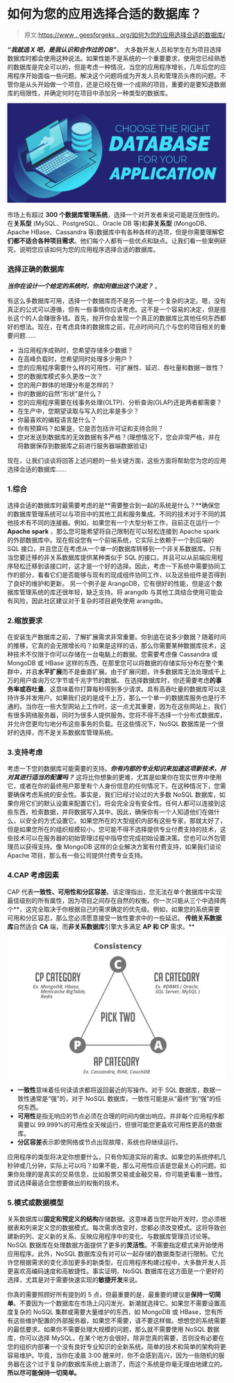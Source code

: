 # 如何为您的应用选择合适的数据库？

> 原文:[https://www . geesforgeks . org/如何为您的应用选择合适的数据库/](https://www.geeksforgeeks.org/how-to-choose-the-right-database-for-your-application/)

***“我就选 X 吧，是我认识和合作过的 DB”**。*
大多数开发人员和学生在为项目选择数据库时都会使用这种说法。如果性能不是系统的一个重要要求，使用您已经熟悉的数据库是完全可以的，但是考虑一种情况，当您的应用程序增长，几年后您的应用程序开始面临一些问题。解决这个问题将成为开发人员和管理员头疼的问题。不管你是从头开始做一个项目，还是已经在做一个成熟的项目，重要的是要知道数据库的局限性，并确定何时在项目中添加另一种类型的数据库。

[![How-to-Choose-The-Right-Database-for-Your-Application](img/4c3450da3d2e63d565a2fb3686079d15.png)](https://media.geeksforgeeks.org/wp-content/cdn-uploads/20201223192017/How-to-Choose-The-Right-Database-for-Your-Application.png)

市场上有超过 **300 个数据库管理系统**，选择一个对开发者来说可能是压倒性的。在**关系型** (MySQL、PostgreSQL、Oracle DB 等)和**非关系型** (MongoDB、Apache HBase、Cassandra 等)数据库中有各种各样的选项，但是你需要理解**它们都不适合各种项目需求**。他们每个人都有一些优点和缺点。让我们看一些案例研究，说明您应该如何为您的应用程序选择合适的数据库。

### 选择正确的数据库

***当你在设计一个给定的系统时，你如何做出这个决定？*** 。

有这么多数据库可用，选择一个数据库而不是另一个是一个复杂的决定。嗯，没有真正的公式可以遵循，但有一些事情你应该考虑。这不是一个容易的决定，但是擅长这个的人会赚很多钱。首先，抛开你会发现一个真正的数据库比其他任何东西都好的想法。现在，在考虑具体的数据库之前，花点时间问几个与您的项目相关的重要问题……

*   当应用程序成熟时，您希望存储多少数据？
*   在高峰负载时，您希望同时处理多少用户？
*   您的应用程序需要什么样的可用性、可扩展性、延迟、吞吐量和数据一致性？
*   您的数据库模式多久更改一次？
*   您的用户群体的地理分布是怎样的？
*   你的数据的自然“形状”是什么？
*   您的应用程序需要在线事务处理(OLTP)、分析查询(OLAP)还是两者都需要？
*   在生产中，您期望读取与写入的比率是多少？
*   你最喜欢的编程语言是什么？
*   你有预算吗？如果是，它是否包括许可证和支持合同？
*   您对发送到数据库的无效数据有多严格？(理想情况下，您会非常严格，并在将数据保存到数据库之前进行服务器端数据验证)

现在，让我们谈谈将回答上述问题的一些关键方面，这些方面将帮助您为您的应用选择合适的数据库……

### 1.综合

选择合适的数据库时最需要考虑的是**需要整合到一起的系统是什么？**确保您的数据库管理系统可以与项目中的其他工具和服务集成。不同的技术对于不同的其他技术有不同的连接器。例如，如果您有一个大型分析工作，目前正在运行一个 **Apache spark** ，那么您可能希望将自己限制在可以轻松连接到 Apache spark 的外部数据库中。现在假设您有一个前端系统，它实际上依赖于一个到后端的 SQL 接口，并且您正在考虑从一个单一的数据库转移到一个非关系数据库。只有当您要迁移的非关系数据库提供某种类似于 SQL 的接口，并且可以从前端应用程序轻松迁移到该接口时，这才是一个好的选择。因此，考虑一下系统中需要协同工作的部分，看看它们是否能够与现有的现成组件协同工作，以及这些组件是否得到了良好的维护和更新。
另一个例子是 ArangoDB，它有很好的性能，但是这个数据库管理系统的库还很年轻，缺乏支持。将 arangdb 与其他工具结合使用可能会有风险，因此社区建议对于复杂的项目避免使用 arangdb。

### 2.缩放要求

在安装生产数据库之前，了解扩展需求非常重要。你到底在说多少数据？随着时间的推移，它真的会无限增长吗？如果是这样的话，那么你需要某种数据库技术，这种技术不仅限于你可以存储在一台电脑上的数据。您需要考虑像 Cassandra 或 MongoDB 或 HBase 这样的东西，在那里您可以将数据的存储实际分布在整个集群中，并且**水平扩展**而不是垂直扩展。由于扩展问题，许多数据库无法处理成千上万的用户查询万亿字节或千兆字节的数据。
在选择数据库时，你还需要考虑**的事务率或吞吐量**，这意味着你打算每秒得到多少请求。具有高吞吐量的数据库可以支持许多并发用户。如果我们说的是成千上万，那么一个单一的数据库服务也是行不通的。当你在一些大型网站上工作时，这一点尤其重要，因为在这些网站上，我们有很多网络服务器，同时为很多人提供服务。您将不得不选择一个分布式数据库，并允许您更均匀地分布这些事务的负载。在这些情况下，NoSQL 数据库是一个很好的选择，而不是关系数据库管理系统。

### 3.支持考虑

考虑一下您的数据库可能需要的支持。***你有内部的专业知识来加速这项新技术，并对其进行适当的配置吗？*** 这将比你想象的更难，尤其是如果你在现实世界中使用它，或者在你的最终用户那里有个人身份信息的任何情况下。在这种情况下，您需要确保考虑系统的安全性。事实是，我们已经讨论过的大多数 NoSQL 数据库，如果你用它们的默认设置来配置它们，将会完全没有安全性。任何人都可以连接到这些东西，检索数据，并将数据写入其中。因此，确保你有一个人知道他们在做什么，以安全的方式设置它。如果您所在的大型组织内部有这些专家，那就太好了，但是如果您所在的组织规模较小，您可能不得不选择提供专业付费支持的技术，这些技术可以在服务器的初始管理过程中指导您完成初始设置决策。您也可以外包管理员以获得支持。像 MongoDB 这样的企业解决方案有付费支持，如果我们谈论 Apache 项目，那么有一些公司提供付费专业支持。

### 4.CAP 考虑因素

CAP 代表**一致性、可用性和分区容差**。该定理指出，您无法在单个数据库中实现最佳级别的所有属性，因为项目之间存在自然的权衡。你一次只能从三个中选择两个**，这完全取决于你根据自己的需求确定的优先级。例如，如果您的系统需要可用和分区容忍，那么您必须愿意接受一致性要求中的一些延迟。
**传统关系数据库**自然适合 **CA** 端，而**非关系数据库**引擎大多满足 **AP 和 CP** 需求。** 

![CAP Consideration](img/6fa377d3eafc1b4c6bf5a38cef364240.png)

*   **一致性**意味着任何读请求都将返回最近的写操作。对于 SQL 数据库，数据一致性通常是“强”的，对于 NoSQL 数据库，一致性可能是从“最终”到“强”的任何东西。
*   **可用性**是指无响应的节点必须在合理的时间内做出响应。并非每个应用程序都需要以 99.999%的可用性全天候运行，但很可能您更喜欢可用性更高的数据库。
*   **分区容差**表示即使网络或节点出现故障，系统也将继续运行。

应用程序的类型将决定你想要什么，只有你知道实际的需求。如果您的系统停机几秒钟或几分钟，实际上可以吗？如果不能，那么可用性应该是您最关心的问题。如果你处理的是真实的交易信息，比如股票交易或金融交易，你可能更看重一致性。尝试选择最适合您想要做出的权衡的技术。

### 5.模式或数据模型

关系数据库以**固定和预定义的结构**存储数据。这意味着当您开始开发时，您必须根据表和列来定义您的数据模式。每次需求改变时，您都必须改变模式。这将导致创建新的列、定义新的关系、反映应用程序中的变化、与数据库管理员讨论等。
NoSQL 数据库在处理数据方面提供了更多的**灵活性**。不需要指定模式来开始使用应用程序。此外，NoSQL 数据库没有对可以一起存储的数据类型进行限制。它允许您根据需求的变化添加更多的新类型。在应用程序构建过程中，大多数开发人员更喜欢高编码速度和高敏捷性。事实证明，NoSQL 数据库在这方面是一个更好的选择，尤其是对于需要快速实现的**敏捷开发**来说。

你真的需要照顾好所有提到的 5 点，但最重要的是，最重要的建议是**保持一切简单**。不要因为一个数据库在市场上闪闪发光、新潮就选择它。如果您不需要设置高度复杂的 NoSQL 集群或需要大量维护的东西，如 MongoDB 或 HBase，您有所有这些维护配置的外部服务器，如果您不需要，请不要这样做。想想您的系统需要的最低要求。如果你不需要处理大规模的问题，那么就不需要使用 NoSQL 数据库，你可以选择 MySQL，在某个地方会很好。除非您真的需要，否则没有必要在您的组织内部署一个没有良好专业知识的全新系统。简单的技术和简单的架构将更容易维护。毕竟，当你在凌晨 3:00 醒来时，你不会感到高兴，因为一些随机的服务器在这个过于复杂的数据库系统上崩溃了，而这个系统是你毫无理由地建立的。**所以尽可能保持一切简单。**
